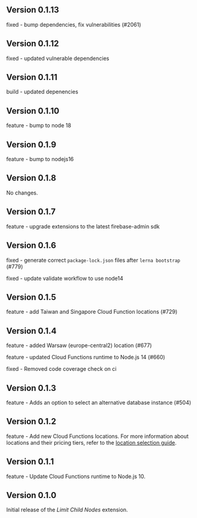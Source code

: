 ## Version 0.1.13

fixed - bump dependencies, fix vulnerabilities (#2061)

## Version 0.1.12

fixed - updated vulnerable dependencies

## Version 0.1.11

build - updated depenencies

## Version 0.1.10

feature - bump to node 18

## Version 0.1.9

feature - bump to nodejs16

## Version 0.1.8

No changes.

## Version 0.1.7

feature - upgrade extensions to the latest firebase-admin sdk

## Version 0.1.6

fixed - generate correct `package-lock.json` files after `lerna bootstrap` (#779)

fixed - update validate workflow to use node14

## Version 0.1.5

feature - add Taiwan and Singapore Cloud Function locations (#729)

## Version 0.1.4

feature - added Warsaw (europe-central2) location (#677)

feature - updated Cloud Functions runtime to Node.js 14 (#660)

fixed - Removed code coverage check on ci

## Version 0.1.3

feature - Adds an option to select an alternative database instance (#504)

## Version 0.1.2

feature - Add new Cloud Functions locations. For more information about locations and their pricing tiers, refer to the [location selection guide](https://firebase.google.com/docs/functions/locations).

## Version 0.1.1

feature - Update Cloud Functions runtime to Node.js 10.

## Version 0.1.0

Initial release of the _Limit Child Nodes_ extension.
